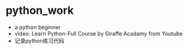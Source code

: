 # python_work
- a python beginner
- video: Learn Python-Full Course by Giraffe Acadamy from Youtube
- 记录python练习代码

